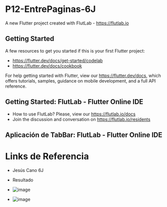 # P12-EntrePaginas-6J

A new Flutter project created with FlutLab - https://flutlab.io

## Getting Started

A few resources to get you started if this is your first Flutter project:

- https://flutter.dev/docs/get-started/codelab
- https://flutter.dev/docs/cookbook

For help getting started with Flutter, view our
https://flutter.dev/docs, which offers tutorials,
samples, guidance on mobile development, and a full API reference.

## Getting Started: FlutLab - Flutter Online IDE

- How to use FlutLab? Please, view our https://flutlab.io/docs
- Join the discussion and conversation on https://flutlab.io/residents

## Aplicación de TabBar: FlutLab - Flutter Online IDE
# Links de Referencia
- Jesús Cano 6J

  
- Resultado
- ![image](https://github.com/JesusRafaelCanoFlores5A/P12-EntrePaginas-6J/assets/143547897/f435ab50-65d9-47d9-9c83-79cf7067cde2)
- ![image](https://github.com/JesusRafaelCanoFlores5A/P12-EntrePaginas-6J/assets/143547897/6b6b5e60-7a66-46ff-91cd-6e39e6159f05)
